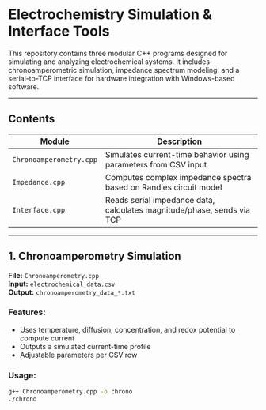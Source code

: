 # Electrochemistry Simulation & Interface Tools

This repository contains three modular C++ programs designed for simulating and analyzing electrochemical systems. It includes chronoamperometric simulation, impedance spectrum modeling, and a serial-to-TCP interface for hardware integration with Windows-based software.

---

## Contents

| Module           | Description                                                                 |
|------------------|-----------------------------------------------------------------------------|
| `Chronoamperometry.cpp` | Simulates current-time behavior using parameters from CSV input         |
| `Impedance.cpp`         | Computes complex impedance spectra based on Randles circuit model      |
| `Interface.cpp`         | Reads serial impedance data, calculates magnitude/phase, sends via TCP |

---

## 1. Chronoamperometry Simulation

**File:** `Chronoamperometry.cpp`  
**Input:** `electrochemical_data.csv`  
**Output:** `chronoamperometry_data_*.txt`

### Features:
- Uses temperature, diffusion, concentration, and redox potential to compute current
- Outputs a simulated current-time profile
- Adjustable parameters per CSV row

### Usage:
```bash
g++ Chronoamperometry.cpp -o chrono
./chrono

